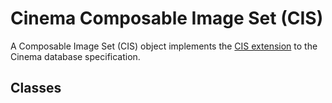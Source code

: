 # Cinema Composable Image Set (CIS)

A Composable Image Set (CIS) object implements the 
[CIS extension](https://github.com/cinemascience/cinema/blob/master/specs/dietrich/01/extensions/cis/1.0/cis_specification_v1-0.md)
to the Cinema database specification.

## Classes





